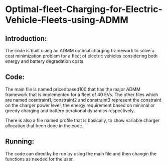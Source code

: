 # Optimal-fleet-Charging-for-Electric-Vehicle-Fleets-using-ADMM

## Introduction:

The code is built using an ADMM optimal charging framework to solve a cost minimization problem for a fleet of electric vehicles considering 
both energy and battery degradation costs.


## Code:

The main file is named pricedbased100 that has the major ADMM framework that is implemented for a fleet of 40 EVs.
The other files which are named cosntraint1, constraint2 and constraint3 represent the constraint on the charger power level, the energy requirement based 
on minimal or greedy charging and battery perational dynamics respectively.

There is also a file named profile that is basically, to show variable charger allocation that been done in the code. 

## Running:

The code can directky be run by using the main file and then changin the functions as needed for the user.
